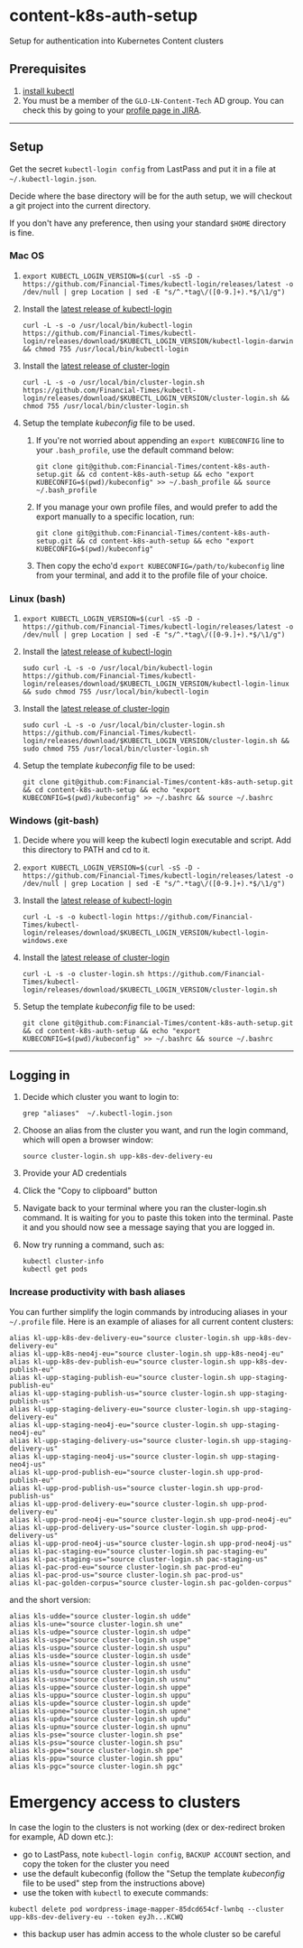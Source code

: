 # content-k8s-auth-setup
Setup for authentication into Kubernetes Content clusters

## Prerequisites

1. [install kubectl](https://kubernetes.io/docs/tasks/tools/install-kubectl/#install-kubectl)
1. You must be a member of the `GLO-LN-Content-Tech` AD group. You can check this by going to your [profile page in JIRA](https://jira.ft.com/secure/ViewProfile.jspa). 

---

## Setup

Get the secret `kubectl-login config` from LastPass and put it in a file at `~/.kubectl-login.json`.

Decide where the base directory will be for the auth setup, we will checkout a git project into the current directory.

If you don't have any preference, then using your standard `$HOME` directory is fine.

### Mac OS

1. `export KUBECTL_LOGIN_VERSION=$(curl -sS -D - https://github.com/Financial-Times/kubectl-login/releases/latest -o /dev/null | grep Location | sed -E "s/^.*tag\/([0-9.]+).*$/\1/g")`

1. Install the [latest release of kubectl-login](https://github.com/Financial-Times/kubectl-login/releases/latest)
    ```
    curl -L -s -o /usr/local/bin/kubectl-login https://github.com/Financial-Times/kubectl-login/releases/download/$KUBECTL_LOGIN_VERSION/kubectl-login-darwin && chmod 755 /usr/local/bin/kubectl-login
    ```
1. Install the [latest release of cluster-login](https://github.com/Financial-Times/kubectl-login/releases/latest/)
    ```
    curl -L -s -o /usr/local/bin/cluster-login.sh https://github.com/Financial-Times/kubectl-login/releases/download/$KUBECTL_LOGIN_VERSION/cluster-login.sh && chmod 755 /usr/local/bin/cluster-login.sh
    ```
1. Setup the template *kubeconfig* file to be used.

    1. If you're not worried about appending an `export KUBECONFIG` line to your `.bash_profile`, use the default command below:
        ```
        git clone git@github.com:Financial-Times/content-k8s-auth-setup.git && cd content-k8s-auth-setup && echo "export KUBECONFIG=$(pwd)/kubeconfig" >> ~/.bash_profile && source ~/.bash_profile
        ```

    1. If you manage your own profile files, and would prefer to add the export manually to a specific location, run:
        ```
        git clone git@github.com:Financial-Times/content-k8s-auth-setup.git && cd content-k8s-auth-setup && echo "export KUBECONFIG=$(pwd)/kubeconfig"
        ```

    1. Then copy the echo'd `export KUBECONFIG=/path/to/kubeconfig` line from your terminal, and add it to the profile file of your choice.


### Linux (bash)

1. `export KUBECTL_LOGIN_VERSION=$(curl -sS -D - https://github.com/Financial-Times/kubectl-login/releases/latest -o /dev/null | grep Location | sed -E "s/^.*tag\/([0-9.]+).*$/\1/g")`

1. Install the [latest release of kubectl-login](https://github.com/Financial-Times/kubectl-login/releases/latest)
    ```
    sudo curl -L -s -o /usr/local/bin/kubectl-login https://github.com/Financial-Times/kubectl-login/releases/download/$KUBECTL_LOGIN_VERSION/kubectl-login-linux && sudo chmod 755 /usr/local/bin/kubectl-login
    ```
1. Install the [latest release of cluster-login](https://github.com/Financial-Times/kubectl-login/releases/latest/)
    ```
    sudo curl -L -s -o /usr/local/bin/cluster-login.sh https://github.com/Financial-Times/kubectl-login/releases/download/$KUBECTL_LOGIN_VERSION/cluster-login.sh && sudo chmod 755 /usr/local/bin/cluster-login.sh
    ```
1. Setup the template *kubeconfig* file to be used:
    ```
    git clone git@github.com:Financial-Times/content-k8s-auth-setup.git && cd content-k8s-auth-setup && echo "export KUBECONFIG=$(pwd)/kubeconfig" >> ~/.bashrc && source ~/.bashrc
    ```

### Windows (git-bash)

1. Decide where you will keep the kubectl login executable and script. Add this directory to PATH and cd to it.

1. `export KUBECTL_LOGIN_VERSION=$(curl -sS -D - https://github.com/Financial-Times/kubectl-login/releases/latest -o /dev/null | grep Location | sed -E "s/^.*tag\/([0-9.]+).*$/\1/g")`

1. Install the [latest release of kubectl-login](https://github.com/Financial-Times/kubectl-login/releases/latest)
    ```
    curl -L -s -o kubectl-login https://github.com/Financial-Times/kubectl-login/releases/download/$KUBECTL_LOGIN_VERSION/kubectl-login-windows.exe
    ```
1. Install the [latest release of cluster-login](https://github.com/Financial-Times/kubectl-login/releases/latest/)
    ```
    curl -L -s -o cluster-login.sh https://github.com/Financial-Times/kubectl-login/releases/download/$KUBECTL_LOGIN_VERSION/cluster-login.sh
    ```
1. Setup the template *kubeconfig* file to be used:
    ```
    git clone git@github.com:Financial-Times/content-k8s-auth-setup.git && cd content-k8s-auth-setup && echo "export KUBECONFIG=$(pwd)/kubeconfig" >> ~/.bashrc && source ~/.bashrc
    ```

---

## Logging in

1. Decide which cluster you want to login to:

    ```
    grep "aliases"  ~/.kubectl-login.json
    ```

1. Choose an alias from the cluster you want, and run the login command, which will open a browser window:

    ```
    source cluster-login.sh upp-k8s-dev-delivery-eu
    ```

1. Provide your AD credentials

1. Click the "Copy to clipboard" button

1. Navigate back to your terminal where you ran the cluster-login.sh command. It is waiting for you to paste this token into the terminal. Paste it and you should now see a message saying that you are logged in.

1. Now try running a command, such as:

    ```
    kubectl cluster-info
    kubectl get pods
    ```

### Increase productivity with bash aliases
You can further simplify the login commands by introducing aliases in your ```~/.profile``` file.
Here is an example of aliases for all current content clusters:
```
alias kl-upp-k8s-dev-delivery-eu="source cluster-login.sh upp-k8s-dev-delivery-eu"
alias kl-upp-k8s-neo4j-eu="source cluster-login.sh upp-k8s-neo4j-eu"
alias kl-upp-k8s-dev-publish-eu="source cluster-login.sh upp-k8s-dev-publish-eu"
alias kl-upp-staging-publish-eu="source cluster-login.sh upp-staging-publish-eu"
alias kl-upp-staging-publish-us="source cluster-login.sh upp-staging-publish-us"
alias kl-upp-staging-delivery-eu="source cluster-login.sh upp-staging-delivery-eu"
alias kl-upp-staging-neo4j-eu="source cluster-login.sh upp-staging-neo4j-eu"
alias kl-upp-staging-delivery-us="source cluster-login.sh upp-staging-delivery-us"
alias kl-upp-staging-neo4j-us="source cluster-login.sh upp-staging-neo4j-us"
alias kl-upp-prod-publish-eu="source cluster-login.sh upp-prod-publish-eu"
alias kl-upp-prod-publish-us="source cluster-login.sh upp-prod-publish-us"
alias kl-upp-prod-delivery-eu="source cluster-login.sh upp-prod-delivery-eu"
alias kl-upp-prod-neo4j-eu="source cluster-login.sh upp-prod-neo4j-eu"
alias kl-upp-prod-delivery-us="source cluster-login.sh upp-prod-delivery-us"
alias kl-upp-prod-neo4j-us="source cluster-login.sh upp-prod-neo4j-us"
alias kl-pac-staging-eu="source cluster-login.sh pac-staging-eu"
alias kl-pac-staging-us="source cluster-login.sh pac-staging-us"
alias kl-pac-prod-eu="source cluster-login.sh pac-prod-eu"
alias kl-pac-prod-us="source cluster-login.sh pac-prod-us"
alias kl-pac-golden-corpus="source cluster-login.sh pac-golden-corpus"
```

and the short version:

```
alias kls-udde="source cluster-login.sh udde"
alias kls-une="source cluster-login.sh une"
alias kls-udpe="source cluster-login.sh udpe"
alias kls-uspe="source cluster-login.sh uspe"
alias kls-uspu="source cluster-login.sh uspu"
alias kls-usde="source cluster-login.sh usde"
alias kls-usne="source cluster-login.sh usne"
alias kls-usdu="source cluster-login.sh usdu"
alias kls-usnu="source cluster-login.sh usnu"
alias kls-uppe="source cluster-login.sh uppe"
alias kls-uppu="source cluster-login.sh uppu"
alias kls-upde="source cluster-login.sh upde"
alias kls-upne="source cluster-login.sh upne"
alias kls-updu="source cluster-login.sh updu"
alias kls-upnu="source cluster-login.sh upnu"
alias kls-pse="source cluster-login.sh pse"
alias kls-psu="source cluster-login.sh psu"
alias kls-ppe="source cluster-login.sh ppe"
alias kls-ppu="source cluster-login.sh ppu"
alias kls-pgc="source cluster-login.sh pgc"
```

# Emergency access to clusters

In case the login to the clusters is not working (dex or dex-redirect broken for example, AD down etc.):
- go to LastPass, note `kubectl-login config`, `BACKUP ACCOUNT` section, and copy the token for the cluster you need
- use the default kubeconfig (follow the "Setup the template *kubeconfig* file to be used" step from the instructions above)
- use the token with `kubectl` to execute commands:
```
kubectl delete pod wordpress-image-mapper-85dcd654cf-lwnbq --cluster upp-k8s-dev-delivery-eu --token eyJh...KCWQ
```
- this backup user has admin access to the whole cluster so be careful

